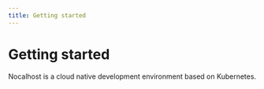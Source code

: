 ```yaml
---
title: Getting started
---
```


# Getting started

Nocalhost is a cloud native development environment based on Kubernetes.

